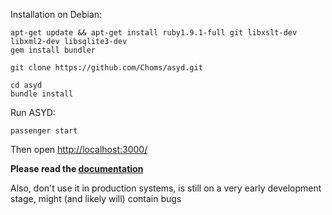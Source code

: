 Installation on Debian:

	apt-get update && apt-get install ruby1.9.1-full git libxslt-dev libxml2-dev libsqlite3-dev
	gem install bundler

	git clone https://github.com/Choms/asyd.git

	cd asyd
	bundle install

Run ASYD:

	passenger start

Then open [http://localhost:3000/](http://localhost:3000/)


**Please read the [documentation](https://github.com/Choms/asyd/blob/master/views/help.md)**

Also, don't use it in production systems, is still on a very early development stage, might (and likely will) contain bugs
